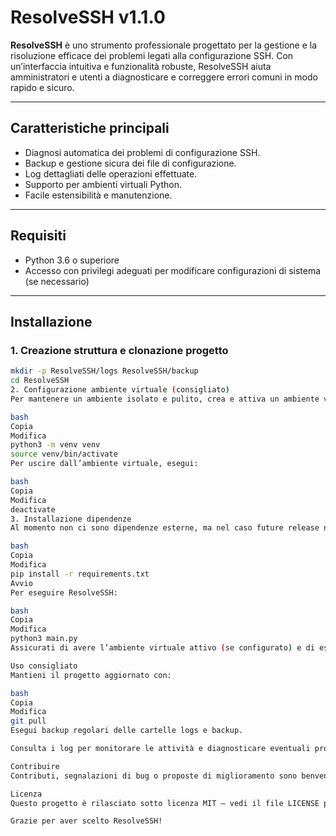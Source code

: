 # ResolveSSH v1.1.0

**ResolveSSH** è uno strumento professionale progettato per la gestione e la risoluzione efficace dei problemi legati alla configurazione SSH. Con un’interfaccia intuitiva e funzionalità robuste, ResolveSSH aiuta amministratori e utenti a diagnosticare e correggere errori comuni in modo rapido e sicuro.

---

## Caratteristiche principali

- Diagnosi automatica dei problemi di configurazione SSH.
- Backup e gestione sicura dei file di configurazione.
- Log dettagliati delle operazioni effettuate.
- Supporto per ambienti virtuali Python.
- Facile estensibilità e manutenzione.

---

## Requisiti

- Python 3.6 o superiore
- Accesso con privilegi adeguati per modificare configurazioni di sistema (se necessario)

---

## Installazione

### 1. Creazione struttura e clonazione progetto

```bash
mkdir -p ResolveSSH/logs ResolveSSH/backup
cd ResolveSSH
2. Configurazione ambiente virtuale (consigliato)
Per mantenere un ambiente isolato e pulito, crea e attiva un ambiente virtuale Python:

bash
Copia
Modifica
python3 -m venv venv
source venv/bin/activate
Per uscire dall’ambiente virtuale, esegui:

bash
Copia
Modifica
deactivate
3. Installazione dipendenze
Al momento non ci sono dipendenze esterne, ma nel caso future release ne necessitino:

bash
Copia
Modifica
pip install -r requirements.txt
Avvio
Per eseguire ResolveSSH:

bash
Copia
Modifica
python3 main.py
Assicurati di avere l’ambiente virtuale attivo (se configurato) e di eseguire il programma con i privilegi necessari.

Uso consigliato
Mantieni il progetto aggiornato con:

bash
Copia
Modifica
git pull
Esegui backup regolari delle cartelle logs e backup.

Consulta i log per monitorare le attività e diagnosticare eventuali problemi.

Contribuire
Contributi, segnalazioni di bug o proposte di miglioramento sono benvenuti! Apri una issue o una pull request sul repository GitHub.

Licenza
Questo progetto è rilasciato sotto licenza MIT — vedi il file LICENSE per maggiori dettagli.

Grazie per aver scelto ResolveSSH!
